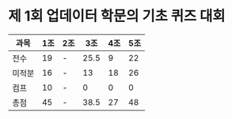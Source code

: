 # 제 1회 업데이터 학문의 기초 퀴즈 대회
|과목|1조|2조|3조|4조|5조|
|---|---|---|---|---|---|
|전수|19|-|25.5|9|22|
|미적분|16|-|13|18|26|
|컴프|10|-|0|0|0|
|총점|45|-|38.5|27|48|
